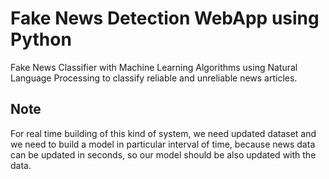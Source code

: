 #  Fake News Detection WebApp using Python

Fake News Classifier with Machine Learning Algorithms using Natural Language Processing to classify reliable and unreliable news articles.


## Note

For real time building of this kind of system, we need updated dataset and we need to build a model in particular interval of time, because news data can be updated in seconds, so our model should be also updated with the data.


